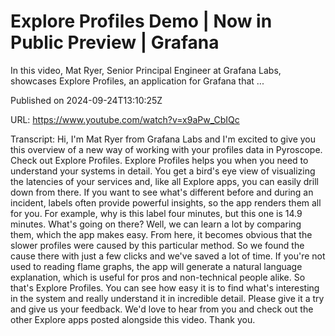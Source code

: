# Explore Profiles Demo | Now in Public Preview | Grafana

In this video, Mat Ryer, Senior Principal Engineer at Grafana Labs, showcases Explore Profiles, an application for Grafana that ...

Published on 2024-09-24T13:10:25Z

URL: https://www.youtube.com/watch?v=x9aPw_CbIQc

Transcript: Hi, I'm Mat Ryer from Grafana Labs and I'm
excited to give you this overview of a new way of working with your
profiles data in Pyroscope. Check out Explore Profiles. Explore Profiles helps you when you need
to understand your systems in detail. You get a bird's eye view of visualizing
the latencies of your services and, like all Explore apps, you can
easily drill down from there. If you want to see what's different
before and during an incident, labels often provide powerful insights,
so the app renders them all for you. For example, why is this label four
minutes, but this one is 14.9 minutes. What's going on there? Well, we
can learn a lot by comparing them, which the app makes easy. From here, it becomes obvious that the slower
profiles were caused by this particular method. So we found the cause there with just
a few clicks and we've saved a lot of time. If you're not used
to reading flame graphs, the app will generate a
natural language explanation, which is useful for pros and
non-technical people alike. So that's Explore Profiles. You can see how easy it is to find what's
interesting in the system and really understand it in incredible detail. Please give it a try and
give us your feedback. We'd love to hear from you and check out
the other Explore apps posted alongside this video. Thank you.


